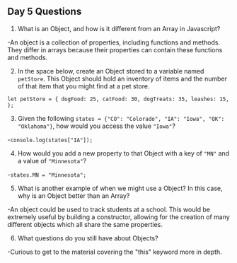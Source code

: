 ## Day 5 Questions

1. What is an Object, and how is it different from an Array in Javascript?  

-An object is a collection of properties, including functions and methods. They differ in arrays because their properties can contain these functions and methods.

2. In the space below, create an Object stored to a variable named `petStore`.  This Object should hold an inventory of items and the number of that item that you might find at a pet store.  

`let petStore = {
  dogFood: 25,
  catFood: 30,
  dogTreats: 35,
  leashes: 15,
  };`

3. Given the following `states = {"CO": "Colorado", "IA": "Iowa", "OK": "Oklahoma"}`, how would you access the value `"Iowa"`?  

-`console.log(states["IA"]);`

4. How would you add a new property to that Object with a key of `"MN"` and a value of `"Minnesota"`?

-`states.MN = "Minnesota";`

5. What is another example of when we might use a Object?  In this case, why is an Object better than an Array?  

-An object could be used to track students at a school. This would be extremely useful by building a constructor, allowing for the creation of many different objects which all share the same properties.

6. What questions do you still have about Objects?  

-Curious to get to the material covering the "this" keyword more in depth.
